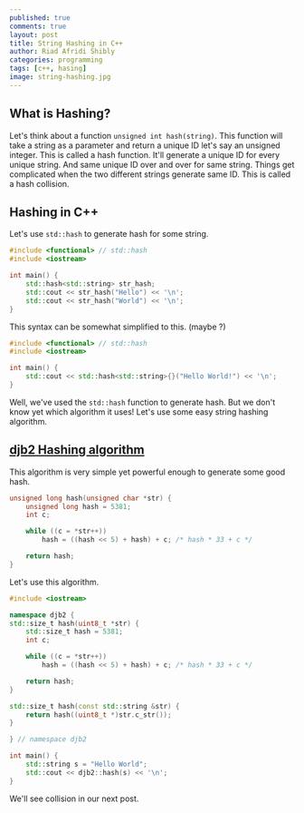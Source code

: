 ```yaml
---
published: true
comments: true
layout: post
title: String Hashing in C++
author: Riad Afridi Shibly
categories: programming
tags: [c++, hasing]
image: string-hashing.jpg
---
```


## What is Hashing?

Let's think about a function `unsigned int hash(string)`. This function will take a string as a parameter and return a unique ID let's say an unsigned integer. This is called a hash function. It'll generate a unique ID for every unique string. And same unique ID over and over for same string. Things get complicated when the two different strings generate same ID. This is called a hash collision.

## Hashing in C++
Let's use `std::hash` to generate hash for some string.

```cpp
#include <functional> // std::hash
#include <iostream>

int main() {
    std::hash<std::string> str_hash;
    std::cout << str_hash("Hello") << '\n';
    std::cout << str_hash("World") << '\n';
}
```

This syntax can be somewhat simplified to this. (maybe ?)

```cpp
#include <functional> // std::hash
#include <iostream>

int main() {
    std::cout << std::hash<std::string>{}("Hello World!") << '\n';
}
```

Well, we've used the `std::hash` function to generate hash. But we don't know yet which algorithm it uses! Let's use some easy string hashing algorithm.

## [djb2 Hashing algorithm](http://www.cse.yorku.ca/~oz/hash.html#djb2)

This algorithm is very simple yet powerful enough to generate some good hash.

```cpp
unsigned long hash(unsigned char *str) {
    unsigned long hash = 5381;
    int c;

    while ((c = *str++))
        hash = ((hash << 5) + hash) + c; /* hash * 33 + c */

    return hash;
}
```

Let's use this algorithm.

```cpp
#include <iostream>

namespace djb2 {
std::size_t hash(uint8_t *str) {
    std::size_t hash = 5381;
    int c;

    while ((c = *str++))
        hash = ((hash << 5) + hash) + c; /* hash * 33 + c */

    return hash;
}

std::size_t hash(const std::string &str) {
    return hash((uint8_t *)str.c_str());
}

} // namespace djb2

int main() {
    std::string s = "Hello World";
    std::cout << djb2::hash(s) << '\n';
}
```

We'll see collision in our next post.